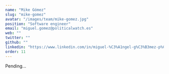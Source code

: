 ```yaml
---
name: "Mike Gómez"
slug: "mike-gomez"
avatar: "/images/team/mike-gomez.jpg"
position: "Software engineer"
email: "miguel.gomez@politicalwatch.es"
web: ""
twitter: ""
github: ""
linkedin: "https://www.linkedin.com/in/miguel-%C3%A1ngel-g%C3%B3mez-p%C3%A9rez-a997971a2/"
order: 11
---
```


Pending...
